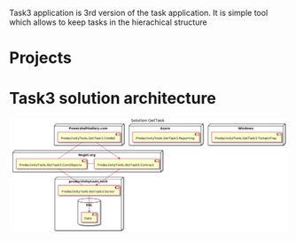 Task3 application is 3rd version of the task application. It is simple tool which allows to keep tasks in the hierachical structure

# Projects



# Task3 solution architecture

![Solution diagram](Images/SolutionDiagram.png)

